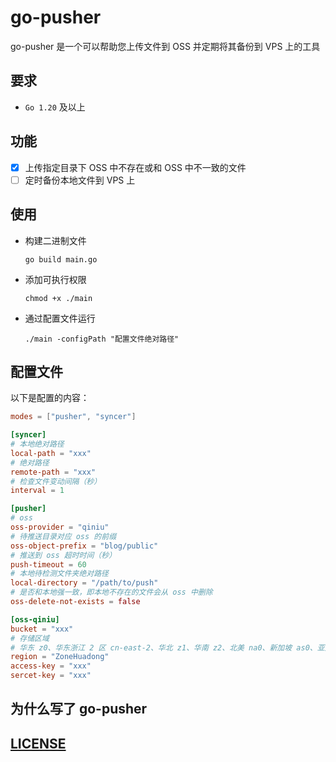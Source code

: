# go-pusher

go-pusher 是一个可以帮助您上传文件到 OSS 并定期将其备份到 VPS 上的工具

## 要求

- `Go 1.20` 及以上

## 功能

- [x] 上传指定目录下 OSS 中不存在或和 OSS 中不一致的文件
- [ ] 定时备份本地文件到 VPS 上

## 使用

- 构建二进制文件

  `go build main.go`

- 添加可执行权限

  `chmod +x ./main`

- 通过配置文件运行

  `./main -configPath "配置文件绝对路径"`

## 配置文件

以下是配置的内容：

```toml
modes = ["pusher", "syncer"]

[syncer]
# 本地绝对路径
local-path = "xxx"
# 绝对路径
remote-path = "xxx"
# 检查文件变动间隔（秒）
interval = 1

[pusher]
# oss
oss-provider = "qiniu"
# 待推送目录对应 oss 的前缀
oss-object-prefix = "blog/public"
# 推送到 oss 超时时间（秒）
push-timeout = 60
# 本地待检测文件夹绝对路径
local-directory = "/path/to/push"
# 是否和本地强一致，即本地不存在的文件会从 oss 中删除
oss-delete-not-exists = false

[oss-qiniu]
bucket = "xxx"
# 存储区域
# 华东 z0、华东浙江 2 区 cn-east-2、华北 z1、华南 z2、北美 na0、新加坡 as0、亚太首尔 1 区 fog-cn-east-1（详见 https://developer.qiniu.com/kodo/1238/go）
region = "ZoneHuadong"
access-key = "xxx"
sercet-key = "xxx"
```

## 为什么写了 go-pusher

## [LICENSE](LICENSE)
